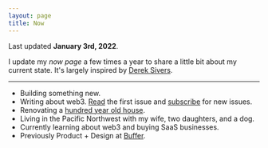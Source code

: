 ```yaml
---
layout: page
title: Now
---
```


Last updated **January 3rd, 2022**.

I update my _now page_ a few times a year to share a little bit about my current state. It's largely inspired by [Derek Sivers](https://sive.rs/now).

---

- Building something new.
- Writing about web3. [Read](/web3) the first issue and [subscribe](https://tdub.ck.page/web3) for new issues.
- Renovating a [hundred year old house](https://www.instagram.com/cherrystreetrenovation/).
- Living in the Pacific Northwest with my wife, two daughters, and a dog.
- Currently learning about web3 and buying SaaS businesses.
- Previously Product + Design at [Buffer](https://buffer.com).
